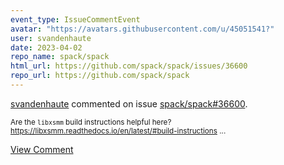 ```yaml
---
event_type: IssueCommentEvent
avatar: "https://avatars.githubusercontent.com/u/45051541?"
user: svandenhaute
date: 2023-04-02
repo_name: spack/spack
html_url: https://github.com/spack/spack/issues/36600
repo_url: https://github.com/spack/spack
---
```


<a href='https://github.com/svandenhaute' target='_blank'>svandenhaute</a> commented on issue <a href='https://github.com/spack/spack/issues/36600' target='_blank'>spack/spack#36600</a>.

<small>Are the `libxsmm` build instructions helpful here? https://libxsmm.readthedocs.io/en/latest/#build-instructions...</small>

<a href='https://github.com/spack/spack/issues/36600' target='_blank'>View Comment</a>